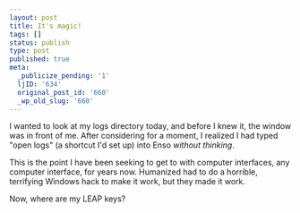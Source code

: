 ```yaml
---
layout: post
title: It's magic!
tags: []
status: publish
type: post
published: true
meta:
  _publicize_pending: '1'
  ljID: '634'
  original_post_id: '660'
  _wp_old_slug: '660'
---
```

I wanted to look at my logs directory today, and before I knew it, the window was in front of me.  After considering for a moment, I realized I had typed "open logs" (a shortcut I'd set up) into Enso <em>without thinking</em>.

This is the point I have been seeking to get to with computer interfaces, any computer interface, for years now.  Humanized had to do a horrible, terrifying Windows hack to make it work, but they made it work.

Now, where are my LEAP keys?
